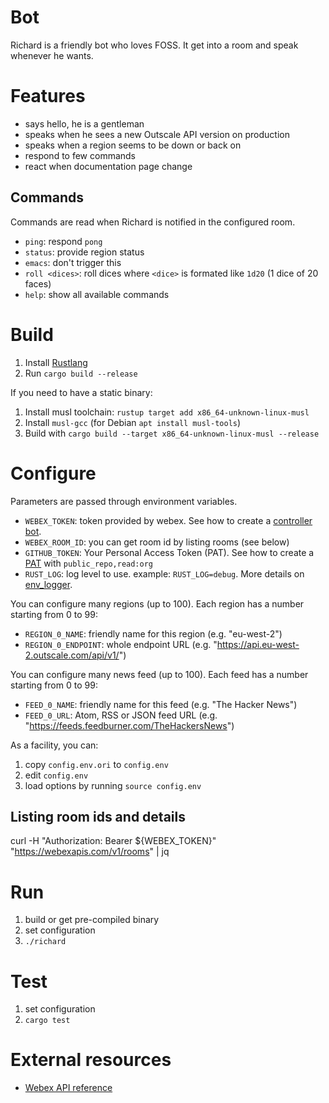 # Bot

Richard is a friendly bot who loves FOSS.
It get into a room and speak whenever he wants.

# Features

- says hello, he is a gentleman
- speaks when he sees a new Outscale API version on production
- speaks when a region seems to be down or back on
- respond to few commands
- react when documentation page change

## Commands

Commands are read when Richard is notified in the configured room.
- `ping`: respond `pong`
- `status`: provide region status
- `emacs`: don't trigger this
- `roll <dices>`: roll dices where `<dice>` is formated like `1d20` (1 dice of 20 faces)
- `help`: show all available commands

# Build

1. Install [Rustlang](https://www.rust-lang.org/)
2. Run `cargo build --release`

If you need to have a static binary:
1. Install musl toolchain: `rustup target add x86_64-unknown-linux-musl`
2. Install `musl-gcc` (for Debian `apt install musl-tools`)
3. Build with `cargo build --target x86_64-unknown-linux-musl --release`

# Configure

Parameters are passed through environment variables.

- `WEBEX_TOKEN`: token provided by webex. See how to create a [controller bot](https://developer.webex.com/docs/bots).
- `WEBEX_ROOM_ID`: you can get room id by listing rooms (see below)
- `GITHUB_TOKEN`: Your Personal Access Token (PAT). See how to create a [PAT](https://docs.github.com/en/authentication/keeping-your-account-and-data-secure/creating-a-personal-access-token) with `public_repo,read:org`
- `RUST_LOG`: log level to use. example: `RUST_LOG=debug`. More details on [env_logger](https://docs.rs/env_logger/latest/env_logger/).

You can configure many regions (up to 100). Each region has a number starting from 0 to 99:
- `REGION_0_NAME`: friendly name for this region (e.g. "eu-west-2")
- `REGION_0_ENDPOINT`: whole endpoint URL (e.g. "https://api.eu-west-2.outscale.com/api/v1/")

You can configure many news feed (up to 100). Each feed has a number starting from 0 to 99:
- `FEED_0_NAME`: friendly name for this feed (e.g. "The Hacker News")
- `FEED_0_URL`: Atom, RSS or JSON feed URL (e.g. "https://feeds.feedburner.com/TheHackersNews")

As a facility, you can:
1. copy `config.env.ori` to `config.env`
2. edit `config.env`
3. load options by running `source config.env`

## Listing room ids and details

curl -H "Authorization: Bearer ${WEBEX_TOKEN}" "https://webexapis.com/v1/rooms" | jq

# Run

1. build or get pre-compiled binary
2. set configuration
3. `./richard`

# Test

1. set configuration
2. `cargo test`

# External resources

- [Webex API reference](https://developer.webex.com/docs/api/basics)
